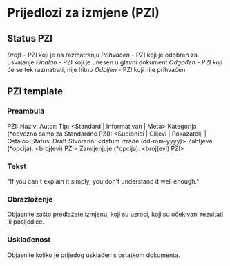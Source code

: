 # Prijedlozi za izmjene (PZI)

## Status PZI
_Draft_ - PZI koji je na razmatranju
_Prihvaćen_ - PZI koji je odobren za usvajanje
_Finalan_ - PZI koji je unesen u glavni dokument
_Odgođen_ - PZI koji će se tek razmatrati, nije hitno
_Odbijen_ - PZI koji nije prihvaćen

## PZI template

### Preambula

PZI: <broj kojeg treba dodijeliti>
Naziv: <Naziv PZIa>
Autor: <Ime i email addresa autora>
Tip: <Standard | Informativan | Meta>
Kategorija (*obvezno samo za Standardne PZI): <Sudionici | Ciljevi | Pokazatelji | Ostalo> 
Status: Draft
Stvoreno: <datum izrade (dd-mm-yyyy)>
Zahtjeva (*opcija): <broj(evi) PZI>
Zamijenjuje (*opcija): <broj(evi) PZI>

### Tekst
"If you can't explain it simply, you don't understand it well enough."

### Obrazloženje
Objasnite zašto predlažete izmjenu, koji su uzroci, koji su očekivani rezultati ili posljedice.

### Usklađenost
Objasnite koliko je prijedog usklađen s ostatkom dokumenta.
